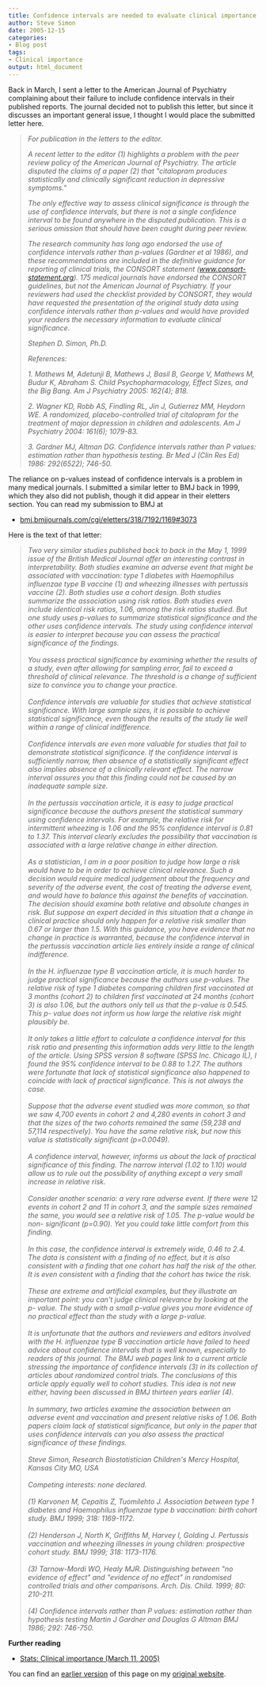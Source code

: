 ```yaml
---
title: Confidence intervals are needed to evaluate clinical importance
author: Steve Simon
date: 2005-12-15
categories:
- Blog post
tags:
- Clinical importance
output: html_document
---
```

Back in March, I sent a letter to the American Journal of Psychiatry
complaining about their failure to include confidence intervals in their
published reports. The journal decided not to publish this letter, but
since it discusses an important general issue, I thought I would place
the submitted letter here.

> *For publication in the letters to the editor.*
>
> *A recent letter to the editor (1) highlights a problem with the peer
> review policy of the American Journal of Psychiatry. The article
> disputed the claims of a paper (2) that \"citalopram produces
> statistically and clinically significant reduction in depressive
> symptoms.\"*
>
> *The only effective way to assess clinical significance is through the
> use of confidence intervals, but there is not a single confidence
> interval to be found anywhere in the disputed publication. This is a
> serious omission that should have been caught during peer review.*
>
> *The research community has long ago endorsed the use of confidence
> intervals rather than p-values (Gardner et al 1986), and these
> recommendations are included in the definitive guidance for reporting
> of clinical trials, the CONSORT statement (www.consort-statement.org).
> 175 medical journals have endorsed the CONSORT guidelines, but not the
> American Journal of Psychiatry. If your reviewers had used the
> checklist provided by CONSORT, they would have requested the
> presentation of the original study data using confidence intervals
> rather than p-values and would have provided your readers the
> necessary information to evaluate clinical significance.*
>
> *Stephen D. Simon, Ph.D.*
>
> *References:*
>
> *1. Mathews M, Adetunji B, Mathews J, Basil B, George V, Mathews M,
> Budur K, Abraham S. Child Psychopharmacology, Effect Sizes, and the
> Big Bang. Am J Psychiatry 2005: 162(4); 818.*
>
> *2. Wagner KD, Robb AS, Findling RL, Jin J, Gutierrez MM, Heydorn WE.
> A randomized, placebo-controlled trial of citalopram for the treatment
> of major depression in children and adolescents. Am J Psychiatry 2004:
> 161(6); 1079-83.*
>
> *3. Gardner MJ, Altman DG. Confidence intervals rather than P values:
> estimation rather than hypothesis testing. Br Med J (Clin Res Ed)
> 1986: 292(6522); 746-50.*

The reliance on p-values instead of confidence intervals is a problem in
many medical journals. I submitted a similar letter to BMJ back in 1999,
which they also did not publish, though it did appear in their eletters
section. You can read my submission to BMJ at

-   [bmj.bmjjournals.com/cgi/eletters/318/7192/1169\#3073](http://bmj.bmjjournals.com/cgi/eletters/318/7192/1169#3073)

Here is the text of that letter:

> *Two very similar studies published back to back in the May 1, 1999
> issue of the British Medical Journal offer an interesting contrast in
> interpretability. Both studies examine an adverse event that might be
> associated with vaccination: type 1 diabetes with Haemophilus
> influenzae type B vaccine (1) and wheezing illnesses with pertussis
> vaccine (2). Both studies use a cohort design. Both studies summarize
> the association using risk ratios. Both studies even include identical
> risk ratios, 1.06, among the risk ratios studied. But one study uses
> p-values to summarize statistical significance and the other uses
> confidence intervals. The study using confidence interval is easier to
> interpret because you can assess the practical significance of the
> findings.\
> \
> You assess practical significance by examining whether the results of
> a study, even after allowing for sampling error, fail to exceed a
> threshold of clinical relevance. The threshold is a change of
> sufficient size to convince you to change your practice.\
> \
> Confidence intervals are valuable for studies that achieve statistical
> significance. With large sample sizes, it is possible to achieve
> statistical significance, even though the results of the study lie
> well within a range of clinical indifference.\
> \
> Confidence intervals are even more valuable for studies that fail to
> demonstrate statistical significance. If the confidence interval is
> sufficiently narrow, then absence of a statistically significant
> effect also implies absence of a clinically relevant effect. The
> narrow interval assures you that this finding could not be caused by
> an inadequate sample size.\
> \
> In the pertussis vaccination article, it is easy to judge practical
> significance because the authors present the statistical summary using
> confidence intervals. For example, the relative risk for intermittent
> wheezing is 1.06 and the 95% confidence interval is 0.81 to 1.37. This
> interval clearly excludes the possibility that vaccination is
> associated with a large relative change in either direction.\
> \
> As a statistician, I am in a poor position to judge how large a risk
> would have to be in order to achieve clinical relevance. Such a
> decision would require medical judgement about the frequency and
> severity of the adverse event, the cost of treating the adverse event,
> and would have to balance this against the benefits of vaccination.
> The decision should examine both relative and absolute changes in
> risk. But suppose an expert decided in this situation that a change in
> clinical practice should only happen for a relative risk smaller than
> 0.67 or larger than 1.5. With this guidance, you have evidence that no
> change in practice is warranted, because the confidence interval in
> the pertussis vaccination article lies entirely inside a range of
> clinical indifference.\
> \
> In the H. influenzae type B vaccination article, it is much harder to
> judge practical significance because the authors use p-values. The
> relative risk of type 1 diabetes comparing children first vaccinated
> at 3 months (cohort 2) to children first vaccinated at 24 months
> (cohort 3) is also 1.06, but the authors only tell us that the p-value
> is 0.545. This p- value does not inform us how large the relative risk
> might plausibly be.\
> \
> It only takes a little effort to calculate a confidence interval for
> this risk ratio and presenting this information adds very little to
> the length of the article. Using SPSS version 8 software (SPSS Inc.
> Chicago IL), I found the 95% confidence interval to be 0.88 to 1.27.
> The authors were fortunate that lack of statistical significance also
> happened to coincide with lack of practical significance. This is not
> always the case.\
> \
> Suppose that the adverse event studied was more common, so that we saw
> 4,700 events in cohort 2 and 4,280 events in cohort 3 and that the
> sizes of the two cohorts remained the same (59,238 and 57,114
> respectively). You have the same relative risk, but now this value is
> statistically significant (p=0.0049).\
> \
> A confidence interval, however, informs us about the lack of practical
> significance of this finding. The narrow interval (1.02 to 1.10) would
> allow us to rule out the possibility of anything except a very small
> increase in relative risk.\
> \
> Consider another scenario: a very rare adverse event. If there were 12
> events in cohort 2 and 11 in cohort 3, and the sample sizes remained
> the same, you would see a relative risk of 1.05. The p-value would be
> non- significant (p=0.90). Yet you could take little comfort from this
> finding.\
> \
> In this case, the confidence interval is extremely wide, 0.46 to 2.4.
> The data is consistent with a finding of no effect, but it is also
> consistent with a finding that one cohort has half the risk of the
> other. It is even consistent with a finding that the cohort has twice
> the risk.\
> \
> These are extreme and artificial examples, but they illustrate an
> important point: you can\'t judge clinical relevance by looking at the
> p- value. The study with a small p-value gives you more evidence of no
> practical effect than the study with a large p-value.\
> \
> It is unfortunate that the authors and reviewers and editors involved
> with the H. influenzae type B vaccination article have failed to heed
> advice about confidence intervals that is well known, especially to
> readers of this journal. The BMJ web pages link to a current article
> stressing the importance of confidence intervals (3) in its collection
> of articles about randomized control trials. The conclusions of this
> article apply equally well to cohort studies. This idea is not new
> either, having been discussed in BMJ thirteen years earlier (4).\
> \
> In summary, two articles examine the association between an adverse
> event and vaccination and present relative risks of 1.06. Both papers
> claim lack of statistical significance, but only in the paper that
> uses confidence intervals can you also assess the practical
> significance of these findings.\
> \
> Steve Simon, Research Biostatistician Children\'s Mercy Hospital,
> Kansas City MO, USA\
> \
> Competing interests: none declared.\
> \
> (1) Karvonen M, Cepaitis Z, Tuomilehto J. Association between type 1
> diabetes and Haemophilus influenzae type b vaccination: birth cohort
> study. BMJ 1999; 318: 1169-1172.\
> \
> (2) Henderson J, North K, Griffiths M, Harvey I, Golding J. Pertussis
> vaccination and wheezing illnesses in young children: prospective
> cohort study. BMJ 1999; 318: 1173-1176.\
> \
> (3) Tarnow-Mordi WO, Healy MJR. Distinguishing between \"no evidence
> of effect\" and \"evidence of no effect\" in randomised controlled
> trials and other comparisons. Arch. Dis. Child. 1999; 80: 210-211.\
> \
> (4) Confidence intervals rather than P values: estimation rather than
> hypothesis testing Martin J Gardner and Douglas G Altman BMJ 1986;
> 292: 746-750.*

**Further reading**

-   [Stats: Clinical importance (March
    11, 2005)](ClinicalImportance.html)

You can find an [earlier version](http://www.pmean.com/05/ClinicalImportanceA.html) of this page on my [original website](http://www.pmean.com/original_site.html).
